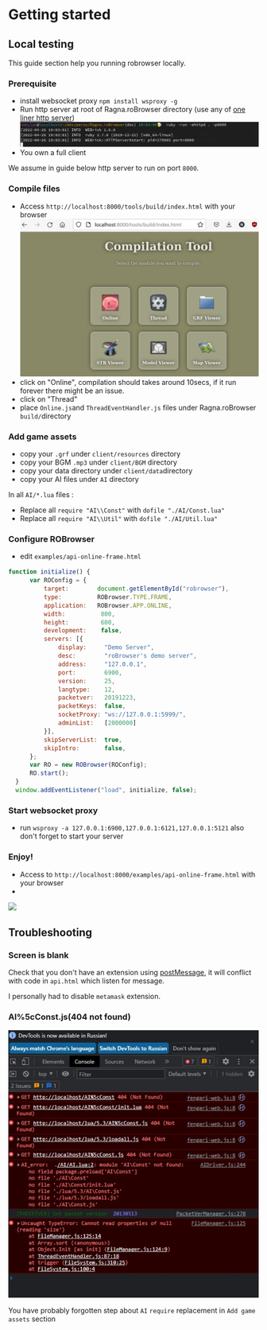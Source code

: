 # Getting started

## Local testing
This guide section help you running robrowser locally.
### Prerequisite
- install websocket proxy `npm install wsproxy -g`
- Run http server at root of Ragna.roBrowser directory (use any of [one liner http server](https://gist.github.com/willurd/5720255))
![](img/start-http-server.png)
- You own a full client

We assume in guide below http server to run on port `8000`.
### Compile files
- Access `http://localhost:8000/tools/build/index.html` with your browser
  ![](img/start-tools.png)
- click on "Online", compilation should takes around 10secs, if it run forever there might be an issue.
- click on "Thread"
- place `Online.js`and `ThreadEventHandler.js` files under Ragna.roBrowser `build/`directory

### Add game assets
- copy your `.grf` under `client/resources` directory
- copy your BGM `.mp3` under `client/BGM` directory
- copy your data directory under `client/data`directory
- copy your AI files under `AI` directory


In all `AI/*.lua` files :
- Replace all `require "AI\\Const"` with `dofile "./AI/Const.lua"`
- Replace all `require "AI\\Util"` with `dofile "./AI/Util.lua"`

### Configure ROBrowser
- edit `examples/api-online-frame.html` 
```js
function initialize() {
      var ROConfig = {
          target:        document.getElementById("robrowser"),
          type:          ROBrowser.TYPE.FRAME,
          application:   ROBrowser.APP.ONLINE,
          width:          800,
          height:         600,
          development:    false,
          servers: [{
              display:     "Demo Server",
              desc:        "roBrowser's demo server",
              address:     "127.0.0.1",
              port:        6900,
              version:     25,
              langtype:    12,
              packetver:   20191223,
              packetKeys:  false,
              socketProxy: "ws://127.0.0.1:5999/",
              adminList:   [2000000]
          }],
          skipServerList:  true,
          skipIntro:       false,
      };
      var RO = new ROBrowser(ROConfig);
      RO.start();
  }
  window.addEventListener("load", initialize, false);
```

### Start websocket proxy
- run `wsproxy -a 127.0.0.1:6900,127.0.0.1:6121,127.0.0.1:5121`
also don't forget to start your server

### Enjoy!
- Access to `http://localhost:8000/examples/api-online-frame.html` with your browser
- 
![](img/start-robrowser.png)


## Troubleshooting
### Screen is blank
Check that you don't have an extension using [postMessage](https://developer.mozilla.org/en-US/docs/Web/API/Window/message_event), it will conflict with code in `api.html` which listen for message.

I personally had to disable `metamask` extension.

### AI%5cConst.js(404 not found)
![](img/start-ai-error.png)

You have probably forgotten step about `AI` `require` replacement in `Add game assets` section